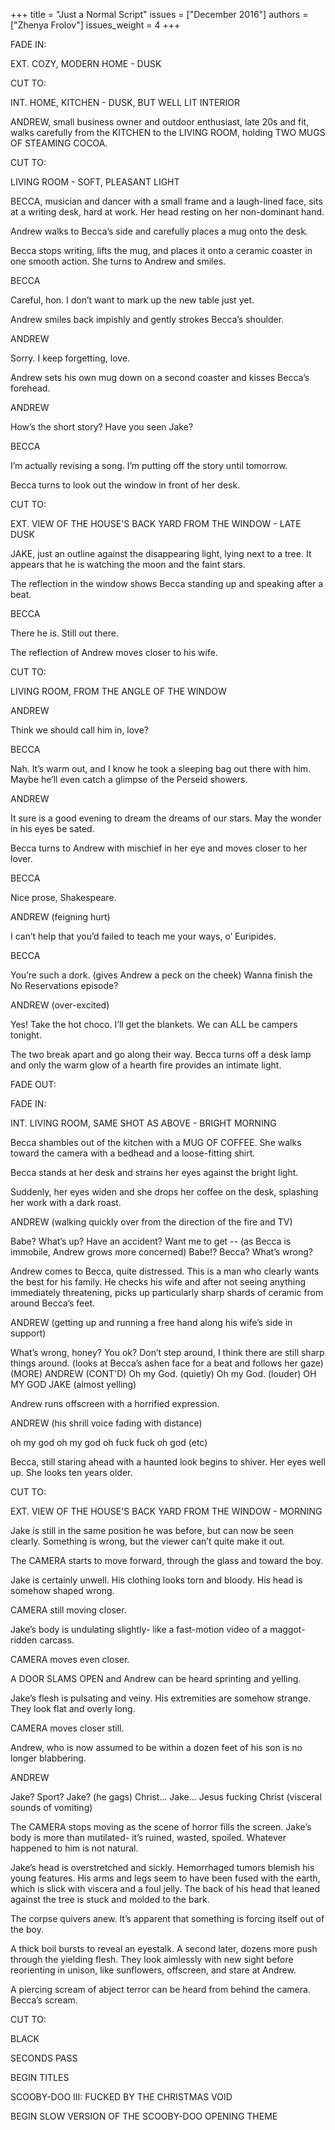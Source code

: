 +++
title = "Just a Normal Script"
issues = ["December 2016"]
authors = ["Zhenya Frolov"]
issues_weight = 4
+++

FADE IN:

EXT. COZY, MODERN HOME - DUSK

CUT TO:

INT. HOME, KITCHEN - DUSK, BUT WELL LIT INTERIOR

ANDREW, small business owner and outdoor enthusiast, late 20s and fit, walks carefully from the KITCHEN to the LIVING ROOM, holding TWO MUGS OF STEAMING COCOA.

CUT TO:

LIVING ROOM - SOFT, PLEASANT LIGHT

BECCA, musician and dancer with a small frame and a laugh-lined face, sits at a writing desk, hard at work. Her head resting on her non-dominant hand.

Andrew walks to Becca’s side and carefully places a mug onto the desk.

Becca stops writing, lifts the mug, and places it onto a ceramic coaster in one smooth action. She turns to Andrew and smiles.

BECCA

Careful, hon. I don’t want to mark up the new table just yet.

Andrew smiles back impishly and gently strokes Becca’s shoulder.

ANDREW

Sorry. I keep forgetting, love.

Andrew sets his own mug down on a second coaster and kisses Becca’s forehead.

ANDREW

How’s the short story? Have you seen Jake?

BECCA

I’m actually revising a song. I’m putting off the story until tomorrow.

Becca turns to look out the window in front of her desk.

CUT TO:

EXT. VIEW OF THE HOUSE'S BACK YARD FROM THE WINDOW - LATE DUSK

JAKE, just an outline against the disappearing light, lying next to a tree. It appears that he is watching the moon and the faint stars.

The reflection in the window shows Becca standing up and speaking after a beat.

BECCA

There he is. Still out there.

The reflection of Andrew moves closer to his wife.

CUT TO:

LIVING ROOM, FROM THE ANGLE OF THE WINDOW

ANDREW

Think we should call him in, love?

BECCA

Nah. It’s warm out, and I know he took a sleeping bag out there with him. Maybe he’ll even catch a glimpse of the Perseid showers.

ANDREW

It sure is a good evening to dream the dreams of our stars. May the wonder in his eyes be sated.

Becca turns to Andrew with mischief in her eye and moves closer to her lover.

BECCA

Nice prose, Shakespeare.

ANDREW (feigning hurt)

I can’t help that you’d failed to teach me your ways, o’ Euripides.

BECCA

You’re such a dork. (gives Andrew a peck on the cheek) Wanna finish the No Reservations episode?

ANDREW (over-excited)

Yes! Take the hot choco. I’ll get the blankets. We can ALL be campers tonight.

The two break apart and go along their way. Becca turns off a desk lamp and only the warm glow of a hearth fire provides an intimate light.

FADE OUT:

FADE IN:

INT. LIVING ROOM, SAME SHOT AS ABOVE - BRIGHT MORNING

Becca shambles out of the kitchen with a MUG OF COFFEE. She walks toward the camera with a bedhead and a loose-fitting shirt.

Becca stands at her desk and strains her eyes against the bright light.

Suddenly, her eyes widen and she drops her coffee on the desk, splashing her work with a dark roast.

ANDREW (walking quickly over from the direction of the fire and TV)

Babe? What’s up? Have an accident? Want me to get -- (as Becca is immobile, Andrew grows more concerned) Babe!? Becca? What’s wrong?

Andrew comes to Becca, quite distressed. This is a man who clearly wants the best for his family. He checks his wife and after not seeing anything immediately threatening, picks up particularly sharp shards of ceramic from around Becca’s feet.

ANDREW (getting up and running a free hand along his wife’s side in support)

What’s wrong, honey? You ok? Don’t step around, I think there are still sharp things around. (looks at Becca’s ashen face for a beat and follows her gaze) (MORE) ANDREW (CONT'D) Oh my God. (quietly) Oh my God. (louder) OH MY GOD JAKE (almost yelling)

Andrew runs offscreen with a horrified expression.

ANDREW (his shrill voice fading with distance)

oh my god oh my god oh fuck fuck oh god (etc)

Becca, still staring ahead with a haunted look begins to shiver. Her eyes well up. She looks ten years older.

CUT TO:

EXT. VIEW OF THE HOUSE'S BACK YARD FROM THE WINDOW - MORNING

Jake is still in the same position he was before, but can now be seen clearly. Something is wrong, but the viewer can’t quite make it out.

The CAMERA starts to move forward, through the glass and toward the boy.

Jake is certainly unwell. His clothing looks torn and bloody. His head is somehow shaped wrong.

CAMERA still moving closer.

Jake’s body is undulating slightly- like a fast-motion video of a maggot-ridden carcass.

CAMERA moves even closer.

A DOOR SLAMS OPEN and Andrew can be heard sprinting and yelling.

Jake’s flesh is pulsating and veiny. His extremities are somehow strange. They look flat and overly long.

CAMERA moves closer still.

Andrew, who is now assumed to be within a dozen feet of his son is no longer blabbering.

ANDREW

Jake? Sport? Jake? (he gags) Christ… Jake… Jesus fucking Christ (visceral sounds of vomiting)

The CAMERA stops moving as the scene of horror fills the screen. Jake’s body is more than mutilated- it’s ruined, wasted, spoiled. Whatever happened to him is not natural.

Jake’s head is overstretched and sickly. Hemorrhaged tumors blemish his young features. His arms and legs seem to have been fused with the earth, which is slick with viscera and a foul jelly. The back of his head that leaned against the tree is stuck and molded to the bark.

The corpse quivers anew. It’s apparent that something is forcing itself out of the boy.

A thick boil bursts to reveal an eyestalk. A second later, dozens more push through the yielding flesh. They look aimlessly with new sight before reorienting in unison, like sunflowers, offscreen, and stare at Andrew.

A piercing scream of abject terror can be heard from behind the camera. Becca’s scream.

CUT TO:

BLACK

SECONDS PASS

BEGIN TITLES

SCOOBY-DOO III: FUCKED BY THE CHRISTMAS VOID

BEGIN SLOW VERSION OF THE SCOOBY-DOO OPENING THEME
